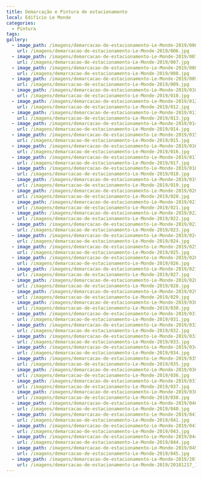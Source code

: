 ```yaml
---
title: Demarcação e Pintura de estacionamento
local: Edifício Le Monde
categories:
  - Pintura
tags:
gallery:
  - image_path: /imagens/demarcacao-de-estacionamento-Le-Monde-2019/006.jpg
    url: /imagens/demarcacao-de-estacionamento-Le-Monde-2019/006.jpg
  - image_path: /imagens/demarcacao-de-estacionamento-Le-Monde-2019/007.jpg
    url: /imagens/demarcacao-de-estacionamento-Le-Monde-2019/007.jpg
  - image_path: /imagens/demarcacao-de-estacionamento-Le-Monde-2019/008.jpg
    url: /imagens/demarcacao-de-estacionamento-Le-Monde-2019/008.jpg
  - image_path: /imagens/demarcacao-de-estacionamento-Le-Monde-2019/009.jpg
    url: /imagens/demarcacao-de-estacionamento-Le-Monde-2019/009.jpg
  - image_path: /imagens/demarcacao-de-estacionamento-Le-Monde-2019/010.jpg
    url: /imagens/demarcacao-de-estacionamento-Le-Monde-2019/010.jpg
  - image_path: /imagens/demarcacao-de-estacionamento-Le-Monde-2019/012.jpg
    url: /imagens/demarcacao-de-estacionamento-Le-Monde-2019/012.jpg
  - image_path: /imagens/demarcacao-de-estacionamento-Le-Monde-2019/013.jpg
    url: /imagens/demarcacao-de-estacionamento-Le-Monde-2019/013.jpg
  - image_path: /imagens/demarcacao-de-estacionamento-Le-Monde-2019/014.jpg
    url: /imagens/demarcacao-de-estacionamento-Le-Monde-2019/014.jpg
  - image_path: /imagens/demarcacao-de-estacionamento-Le-Monde-2019/015.jpg
    url: /imagens/demarcacao-de-estacionamento-Le-Monde-2019/015.jpg
  - image_path: /imagens/demarcacao-de-estacionamento-Le-Monde-2019/016.jpg
    url: /imagens/demarcacao-de-estacionamento-Le-Monde-2019/016.jpg
  - image_path: /imagens/demarcacao-de-estacionamento-Le-Monde-2019/017.jpg
    url: /imagens/demarcacao-de-estacionamento-Le-Monde-2019/017.jpg
  - image_path: /imagens/demarcacao-de-estacionamento-Le-Monde-2019/018.jpg
    url: /imagens/demarcacao-de-estacionamento-Le-Monde-2019/018.jpg
  - image_path: /imagens/demarcacao-de-estacionamento-Le-Monde-2019/019.jpg
    url: /imagens/demarcacao-de-estacionamento-Le-Monde-2019/019.jpg
  - image_path: /imagens/demarcacao-de-estacionamento-Le-Monde-2019/020.jpg
    url: /imagens/demarcacao-de-estacionamento-Le-Monde-2019/020.jpg
  - image_path: /imagens/demarcacao-de-estacionamento-Le-Monde-2019/021.jpg
    url: /imagens/demarcacao-de-estacionamento-Le-Monde-2019/021.jpg
  - image_path: /imagens/demarcacao-de-estacionamento-Le-Monde-2019/022.jpg
    url: /imagens/demarcacao-de-estacionamento-Le-Monde-2019/022.jpg
  - image_path: /imagens/demarcacao-de-estacionamento-Le-Monde-2019/023.jpg
    url: /imagens/demarcacao-de-estacionamento-Le-Monde-2019/023.jpg
  - image_path: /imagens/demarcacao-de-estacionamento-Le-Monde-2019/024.jpg
    url: /imagens/demarcacao-de-estacionamento-Le-Monde-2019/024.jpg
  - image_path: /imagens/demarcacao-de-estacionamento-Le-Monde-2019/025.jpg
    url: /imagens/demarcacao-de-estacionamento-Le-Monde-2019/025.jpg
  - image_path: /imagens/demarcacao-de-estacionamento-Le-Monde-2019/026.jpg
    url: /imagens/demarcacao-de-estacionamento-Le-Monde-2019/026.jpg
  - image_path: /imagens/demarcacao-de-estacionamento-Le-Monde-2019/027.jpg
    url: /imagens/demarcacao-de-estacionamento-Le-Monde-2019/027.jpg
  - image_path: /imagens/demarcacao-de-estacionamento-Le-Monde-2019/028.jpg
    url: /imagens/demarcacao-de-estacionamento-Le-Monde-2019/028.jpg
  - image_path: /imagens/demarcacao-de-estacionamento-Le-Monde-2019/029.jpg
    url: /imagens/demarcacao-de-estacionamento-Le-Monde-2019/029.jpg
  - image_path: /imagens/demarcacao-de-estacionamento-Le-Monde-2019/030.jpg
    url: /imagens/demarcacao-de-estacionamento-Le-Monde-2019/030.jpg
  - image_path: /imagens/demarcacao-de-estacionamento-Le-Monde-2019/031.jpg
    url: /imagens/demarcacao-de-estacionamento-Le-Monde-2019/031.jpg
  - image_path: /imagens/demarcacao-de-estacionamento-Le-Monde-2019/032.jpg
    url: /imagens/demarcacao-de-estacionamento-Le-Monde-2019/032.jpg
  - image_path: /imagens/demarcacao-de-estacionamento-Le-Monde-2019/033.jpg
    url: /imagens/demarcacao-de-estacionamento-Le-Monde-2019/033.jpg
  - image_path: /imagens/demarcacao-de-estacionamento-Le-Monde-2019/034.jpg
    url: /imagens/demarcacao-de-estacionamento-Le-Monde-2019/034.jpg
  - image_path: /imagens/demarcacao-de-estacionamento-Le-Monde-2019/035.jpg
    url: /imagens/demarcacao-de-estacionamento-Le-Monde-2019/035.jpg
  - image_path: /imagens/demarcacao-de-estacionamento-Le-Monde-2019/036.jpg
    url: /imagens/demarcacao-de-estacionamento-Le-Monde-2019/036.jpg
  - image_path: /imagens/demarcacao-de-estacionamento-Le-Monde-2019/037.jpg
    url: /imagens/demarcacao-de-estacionamento-Le-Monde-2019/037.jpg
  - image_path: /imagens/demarcacao-de-estacionamento-Le-Monde-2019/038.jpg
    url: /imagens/demarcacao-de-estacionamento-Le-Monde-2019/038.jpg
  - image_path: /imagens/demarcacao-de-estacionamento-Le-Monde-2019/040.jpg
    url: /imagens/demarcacao-de-estacionamento-Le-Monde-2019/040.jpg
  - image_path: /imagens/demarcacao-de-estacionamento-Le-Monde-2019/041.jpg
    url: /imagens/demarcacao-de-estacionamento-Le-Monde-2019/041.jpg
  - image_path: /imagens/demarcacao-de-estacionamento-Le-Monde-2019/043.jpg
    url: /imagens/demarcacao-de-estacionamento-Le-Monde-2019/043.jpg
  - image_path: /imagens/demarcacao-de-estacionamento-Le-Monde-2019/044.jpg
    url: /imagens/demarcacao-de-estacionamento-Le-Monde-2019/044.jpg
  - image_path: /imagens/demarcacao-de-estacionamento-Le-Monde-2019/045.jpg
    url: /imagens/demarcacao-de-estacionamento-Le-Monde-2019/045.jpg
  - image_path: /imagens/demarcacao-de-estacionamento-Le-Monde-2019/20181217_111540.jpg
    url: /imagens/demarcacao-de-estacionamento-Le-Monde-2019/20181217_111540.jpg
---
```

